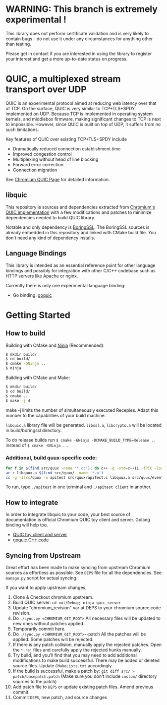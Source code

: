 
WARNING: This branch is extremely experimental !
================================================

This library does not perform certificate validation and is very likely to
contain bugs - do not use it under any circumstances for anything other than
testing.

Please get in contact if you are interested in using the library to register
your interest and get a more up-to-date status on progress.

QUIC, a multiplexed stream transport over UDP
=============================================

QUIC is an experimental protocol aimed at reducing web latency over that of TCP.
On the surface, QUIC is very similar to TCP+TLS+SPDY implemented on UDP. Because
TCP is implemented in operating system kernels, and middlebox firmware, making
significant changes to TCP is next to impossible. However, since QUIC is built
on top of UDP, it suffers from no such limitations.

Key features of QUIC over existing TCP+TLS+SPDY include

  * Dramatically reduced connection establishment time
  * Improved congestion control
  * Multiplexing without head of line blocking
  * Forward error correction
  * Connection migration

See [Chromium QUIC Page](http://www.chromium.org/quic) for detailed information.

## libquic

This repository is sources and dependencies extracted from
[Chromium's QUIC Implementation](https://chromium.googlesource.com/chromium/src.git/+/master/net/quic/)
with a few modifications and patches to minimize dependencies needed to build
QUIC library.

Notable and only dependency is [BoringSSL](https://boringssl.googlesource.com/).
The BoringSSL sources is already embedded in this repository and linked with
CMake build file. You don't need any kind of dependency installs.

## Language Bindings

This library is intended as an essential reference point for other language
bindings and possibly for integration with other C/C++ codebase such as HTTP
servers like Apache or nginx.

Currently there is only one experimental language binding:

  * Go binding: [goquic](https://github.com/devsisters/goquic)


Getting Started
===============

## How to build

Building with CMake and [Ninja](http://martine.github.io/ninja/) (Recommended):

```bash
$ mkdir build/
$ cd build/
$ cmake -GNinja ..
$ ninja
```

Building with CMake and Make:

```bash
$ mkdir build/
$ cd build/
$ cmake ..
$ make -j 4
```
make -j <numOfRecepies> limits the number of simultaneously executed Recepies. Adapt this number to the capabilities of your build machine.

`libquic.a` library file will be generated. `libssl.a`, `libcrypto.a` will be
located in build/boringssl directory.

To do release builds run `$ cmake -GNinja -DCMAKE_BUILD_TYPE=Release ..` instead
of `$ cmake -GNinja ..`.



### Additional, build quux-specific code:

```bash
for f in $(find src/quux -name '*.cc'); do c++ -g -std=c++11 -fPIC -Isrc -Isrc/third_party/protobuf/src -c -o $f.o $f; done
ar r libquux.a $(find src/quux/ -name '*.o')
cc -g -Isrc/quux -o apitest src/quux/apitest.c libquux.a src/quux/event_stub.c -Lbuild -Lbuild/protobuf -Lbuild/boringssl/crypto -lquic -lprotobuf -lbsslcrypto -lstdc++ -lpthread -lm
```

To run, type `./apitest` in one terminal and `./apitest client` in another.

## How to integrate

In order to integrate libquic to your code, your best source of documentation is
official Chromium QUIC toy client and server. Golang binding will help too.

  * [QUIC toy client and server](http://www.chromium.org/quic/playing-with-quic)
  * [goquic C++ code](https://github.com/devsisters/goquic/tree/master/src)

## Syncing from Upstream

Great effort has been made to make syncing from upstream Chromium sources as
effortless as possible. See `DEPS` file for all the dependencies. See
`manage.py` script for actual syncing.

If you want to apply upstream changes,

  1. Clone & Checkout chromium upstream.
  2. Build QUIC server: `cd out/Debug; ninja quic_server`
  3. Update "chromium_revision" var at DEPS to your chromium source code
     revision.
  4. Do `./sync.py <CHROMIUM_GIT_ROOT>`
     All necessary files will be updated to new ones without patches applied.
  5. Temporarily commit here.
  6. Do `./sync.py <CHROMIUM_GIT_ROOT>`--patch
     All the patches will be applied. Some patches will be rejected.
  7. If there is any patch collision, manually apply the rejected patches.
     Open the `*.rej` files and carefully apply the rejected hunks manually.
  8. Try build, and you'll find that you may need to add additional
     modifications to make build successful. There may be added or deleted
     source files. Update `CMakeLists.txt` accordingly.
  9. If the build is successful, make a patch by:
     `git diff src/ > patch/basepatch.patch`
     (Make sure you don't include `custom/` directory sources to the patch)
  10. Add patch file to `DEPS` or update existing patch files. Amend previous
      commit.
  11. Commit `DEPS`, new patch, and source changes

